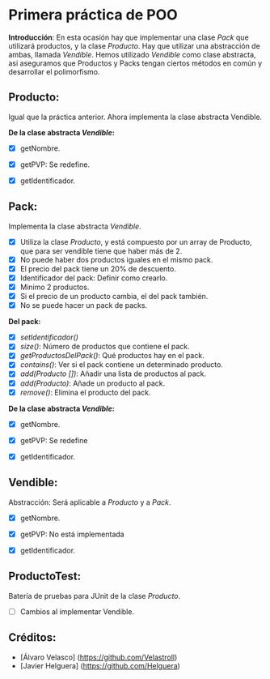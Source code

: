 # Primera práctica de POO
**Introducción**:
En esta ocasión hay que implementar una clase *Pack* que utilizará productos, y la clase *Producto*.
Hay que utilizar una abstracción de ambas, llamada *Vendible*.
Hemos utilizado *Vendible* como clase abstracta, asi aseguramos que Productos y Packs tengan ciertos métodos en común y desarrollar el polimorfismo.


## Producto:
Igual que la práctica anterior.
Ahora implementa la clase abstracta Vendible.

**De la clase abstracta *Vendible*:**
- [x] getNombre.
- [x] getPVP: Se redefine.
- [x] getIdentificador.


## Pack:
Implementa la clase abstracta *Vendible*.
- [x] Utiliza la clase _Producto_, y está compuesto por un array de Producto, que para ser vendible tiene que haber más de 2.
- [x] No puede haber dos productos iguales en el mismo pack.
- [x] El precio del pack tiene un 20% de descuento.
- [x] Identificador del pack: Definir como crearlo.
- [x] Minimo 2 productos.
- [x] Si el precio de un producto cambia, el del pack también.
- [x] No se puede hacer un pack de packs.

**Del pack:**
- [x] *setIdentificador()*
- [x] *size()*: Número de productos que contiene el pack.
- [x] *getProductosDelPack()*: Qué productos hay en el pack.
- [x] *contains()*: Ver si el pack contiene un determinado producto. <boolean>
- [x] *add(Producto [])*: Añadir una lista de productos al pack.
- [x] *add(Producto)*: Añade un producto al pack.
- [x] *remove()*: Elimina el producto del pack.

**De la  clase abstracta *Vendible*:**

- [x] getNombre.
- [x] getPVP: Se redefine
- [x] getIdentificador.


## Vendible:
Abstracción: Será aplicable a *Producto* y a *Pack*.

- [x] getNombre.
- [x] getPVP: No está implementada
- [x] getIdentificador.


## ProductoTest:
Batería de pruebas para JUnit de la clase _Producto_.
- [ ] Cambios al implementar Vendible.



## Créditos:

- [Álvaro Velasco] (https://github.com/Velastroll)
- [Javier Helguera] (https://github.com/Helguera)
